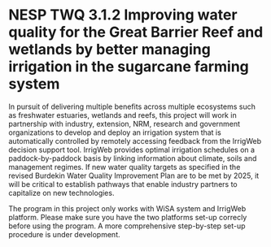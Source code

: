 # NESP TWQ 3.1.2 Improving water quality for the Great Barrier Reef and wetlands by better managing irrigation in the sugarcane farming system

In pursuit of delivering multiple benefits across multiple ecosystems such as freshwater estuaries, wetlands and reefs, this project will work in partnership with industry, extension, NRM, research and government organizations to develop and deploy an irrigation system that is automatically controlled by remotely accessing feedback from the IrrigWeb decision support tool. IrrigWeb provides optimal irrigation schedules on a paddock-by-paddock basis by linking information about climate, soils and management regimes. If new water quality targets as specified in the revised Burdekin Water Quality Improvement Plan are to be met by 2025, it will be critical to establish pathways that enable industry partners to capitalize on new technologies.

The program in this project only works with WiSA system and IrrigWeb platform. Please make sure you have the two platforms set-up correcly before using the program. A more comprehensive step-by-step set-up procedure is under development.
